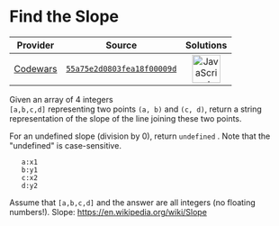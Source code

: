 [_metadata_:generated]: - "true"

# Find the Slope

<!-- INFO TABLE BEGIN -->

| Provider                                        | Source                                                                               | Solutions                                                                                                                                                    |
| :---------------------------------------------: | :----------------------------------------------------------------------------------: | :----------------------------------------------------------------------------------------------------------------------------------------------------------: |
| [Codewars](../../../docs/providers/Codewars.md) | [`55a75e2d0803fea18f00009d`](https://www.codewars.com/kata/55a75e2d0803fea18f00009d) | [<img src="https://res.cloudinary.com/rascaltwo/image/upload/v1631924076/javascript_ehszr7.svg" alt="JavaScript" title="JavaScript" width="50" />](solve.js) |

<!-- INFO TABLE END -->

Given an array of 4 integers  
```[a,b,c,d]``` representing two points ```(a, b)``` and ```(c, d)```, return a string representation of the slope of the line joining these two points. 

For an undefined slope (division by 0), return  ```undefined```  . Note that the "undefined" is case-sensitive.
```
   a:x1
   b:y1
   c:x2
   d:y2
```
   
Assume that ```[a,b,c,d]``` and the answer are all integers 
(no floating numbers!).
Slope: <https://en.wikipedia.org/wiki/Slope>


